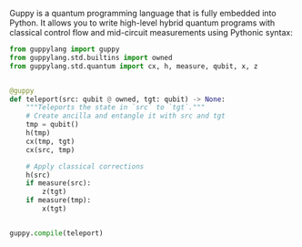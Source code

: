 Guppy is a quantum programming language that is fully embedded into Python. It
allows you to write high-level hybrid quantum programs with classical control
flow and mid-circuit measurements using Pythonic syntax:

```python
from guppylang import guppy
from guppylang.std.builtins import owned
from guppylang.std.quantum import cx, h, measure, qubit, x, z


@guppy
def teleport(src: qubit @ owned, tgt: qubit) -> None:
    """Teleports the state in `src` to `tgt`."""
    # Create ancilla and entangle it with src and tgt
    tmp = qubit()
    h(tmp)
    cx(tmp, tgt)
    cx(src, tmp)

    # Apply classical corrections
    h(src)
    if measure(src):
        z(tgt)
    if measure(tmp):
        x(tgt)


guppy.compile(teleport)
```
